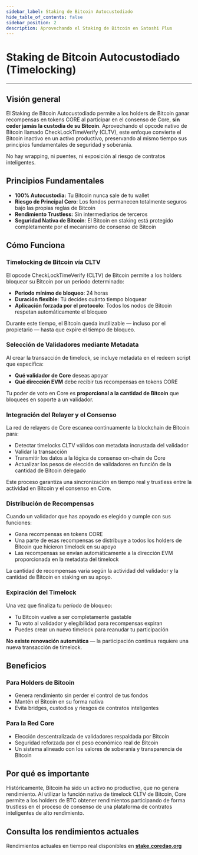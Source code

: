 ```yaml
---
sidebar_label: Staking de Bitcoin Autocustodiado
hide_table_of_contents: false
sidebar_position: 2
description: Aprovechando el Staking de Bitcoin en Satoshi Plus
---
```


# Staking de Bitcoin Autocustodiado (Timelocking)

---

## Visión general

El Staking de Bitcoin Autocustodiado permite a los holders de Bitcoin ganar recompensas en tokens CORE al participar en el consenso de Core, **sin ceder jamás la custodia de su Bitcoin**. Aprovechando el opcode nativo de Bitcoin llamado CheckLockTimeVerify (CLTV), este enfoque convierte el Bitcoin inactivo en un activo productivo, preservando al mismo tiempo sus principios fundamentales de seguridad y soberanía.

No hay wrapping, ni puentes, ni exposición al riesgo de contratos inteligentes.

## Principios Fundamentales

- **100% Autocustodia:** Tu Bitcoin nunca sale de tu wallet
- **Riesgo de Principal Cero**: Los fondos permanecen totalmente seguros bajo las propias reglas de Bitcoin
- **Rendimiento Trustless:** Sin intermediarios de terceros
- **Seguridad Nativa de Bitcoin**: El Bitcoin en staking está protegido completamente por el mecanismo de consenso de Bitcoin

## Cómo Funciona

### Timelocking de Bitcoin vía CLTV

El opcode CheckLockTimeVerify (CLTV) de Bitcoin permite a los holders bloquear su Bitcoin por un periodo determinado:

- **Periodo mínimo de bloqueo**: 24 horas
- **Duración flexible**: Tú decides cuánto tiempo bloquear
- **Aplicación forzada por el protocolo**: Todos los nodos de Bitcoin respetan automáticamente el bloqueo

Durante este tiempo, el Bitcoin queda inutilizable — incluso por el propietario — hasta que expire el tiempo de bloqueo.

### Selección de Validadores mediante Metadata

Al crear la transacción de timelock, se incluye metadata en el redeem script que especifica:

- **Qué validador de Core** deseas apoyar
- **Qué dirección EVM** debe recibir tus recompensas en tokens CORE

Tu poder de voto en Core es **proporcional a la cantidad de Bitcoin** que bloquees en soporte a un validador.

### Integración del Relayer y el Consenso

La red de relayers de Core escanea continuamente la blockchain de Bitcoin para:

- Detectar timelocks CLTV válidos con metadata incrustada del validador
- Validar la transacción
- Transmitir los datos a la lógica de consenso on-chain de Core
- Actualizar los pesos de elección de validadores en función de la cantidad de Bitcoin delegado

Este proceso garantiza una sincronización en tiempo real y trustless entre la actividad en Bitcoin y el consenso en Core.

### Distribución de Recompensas

Cuando un validador que has apoyado es elegido y cumple con sus funciones:

- Gana recompensas en tokens CORE
- Una parte de esas recompensas se distribuye a todos los holders de Bitcoin que hicieron timelock en su apoyo
- Las recompensas se envían automáticamente a la dirección EVM proporcionada en la metadata del timelock

La cantidad de recompensas varía según la actividad del validador y la cantidad de Bitcoin en staking en su apoyo.

### Expiración del Timelock

Una vez que finaliza tu período de bloqueo:

- Tu Bitcoin vuelve a ser completamente gastable
- Tu voto al validador y elegibilidad para recompensas expiran
- Puedes crear un nuevo timelock para reanudar tu participación

**No existe renovación automática** — la participación continua requiere una nueva transacción de timelock.

## Beneficios

### Para Holders de Bitcoin

- Genera rendimiento sin perder el control de tus fondos
- Mantén el Bitcoin en su forma nativa
- Evita bridges, custodios y riesgos de contratos inteligentes

### Para la Red Core

- Elección descentralizada de validadores respaldada por Bitcoin
- Seguridad reforzada por el peso económico real de Bitcoin
- Un sistema alineado con los valores de soberanía y transparencia de Bitcoin

## Por qué es importante

Históricamente, Bitcoin ha sido un activo no productivo, que no genera rendimiento. Al utilizar la función nativa de timelock CLTV de Bitcoin, Core permite a los holders de BTC obtener rendimientos participando de forma trustless en el proceso de consenso de una plataforma de contratos inteligentes de alto rendimiento.

## Consulta los rendimientos actuales

Rendimientos actuales en tiempo real disponibles en **[stake.coredao.org](https://stake.coredao.org)**
